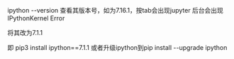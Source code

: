 ipython --version
查看其版本号，如为7.16.1，按tab会出现jupyter 后台会出现IPythonKernel Error

将其改为7.1.1

即
pip3 install ipython==7.1.1
或者升级ipython到pip install --upgrade ipython

